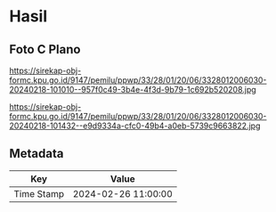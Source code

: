 # Hasil

## Foto C Plano

https://sirekap-obj-formc.kpu.go.id/9147/pemilu/ppwp/33/28/01/20/06/3328012006030-20240218-101010--957f0c49-3b4e-4f3d-9b79-1c692b520208.jpg

https://sirekap-obj-formc.kpu.go.id/9147/pemilu/ppwp/33/28/01/20/06/3328012006030-20240218-101432--e9d9334a-cfc0-49b4-a0eb-5739c9663822.jpg


## Metadata

| Key        | Value               |
| ---------- | ------------------- |
| Time Stamp | 2024-02-26 11:00:00 |



